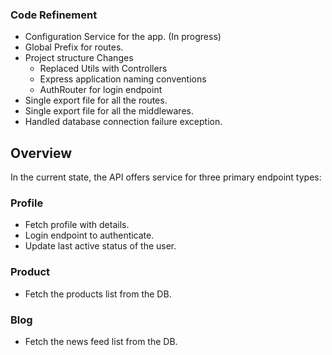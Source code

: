 ### Code Refinement

- Configuration Service for the app. (In progress)
- Global Prefix for routes.
- Project structure Changes
  - Replaced Utils with Controllers
  - Express application naming conventions
  - AuthRouter for login endpoint
- Single export file for all the routes.
- Single export file for all the middlewares.
- Handled database connection failure exception.

## Overview

In the current state, the API offers service for three primary endpoint types:

### Profile

- Fetch profile with details.
- Login endpoint to authenticate.
- Update last active status of the user.

### Product

- Fetch the products list from the DB.

### Blog

- Fetch the news feed list from the DB.
